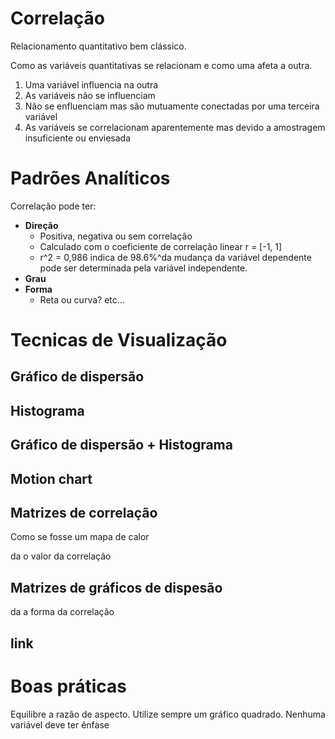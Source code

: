 # Correlação

Relacionamento quantitativo bem clássico.

Como as variáveis quantitativas se relacionam e como uma afeta a outra.
1. Uma variável influencia na outra
2. As variáveis não se influenciam
3. Não se enfluenciam mas são mutuamente conectadas por uma terceira variável
4. As variáveis se correlacionam aparentemente mas devido a amostragem insuficiente ou enviesada



# Padrões Analíticos

Correlação pode ter:
- **Direção**
  - Positiva, negativa ou sem correlação
  - Calculado com o coeficiente de correlação linear r = [-1, 1]
  - r^2 = 0,986 indica de 98.6%^da mudança da variável dependente pode ser determinada pela variável independente.
- **Grau**
- **Forma**
  - Reta ou curva? etc...

# Tecnicas de Visualização

## Gráfico de dispersão
## Histograma
## Gráfico de dispersão + Histograma

## Motion chart

## Matrizes de correlação
Como se fosse um mapa de calor

da o valor da correlação

## Matrizes de gráficos de dispesão
da a forma da correlação

## link

# Boas práticas

Equilibre a razão de aspecto. Utilize sempre um gráfico quadrado. Nenhuma variável deve ter ênfase